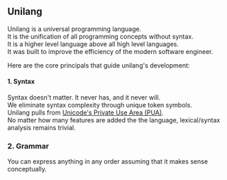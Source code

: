 ## Unilang
Unilang is a universal programming language.  
It is the unification of all programming concepts without syntax.  
It is a higher level language above all high level languages.   
It was built to improve the efficiency of the modern software engineer.    

Here are the core principals that guide unilang's development:  

#### 1.  Syntax
Syntax doesn't matter.  It never has, and it never will.    
We eliminate syntax complexity through unique token symbols.  
Unilang pulls from [Unicode's Private Use Area (PUA)][1].  
No matter how many features are added the the language,  lexical/syntax analysis remains trivial.  


### 2. Grammar
You can express anything in any order assuming that it makes sense conceptually.  

[1]: https://en.wikipedia.org/wiki/Private_Use_Areas

